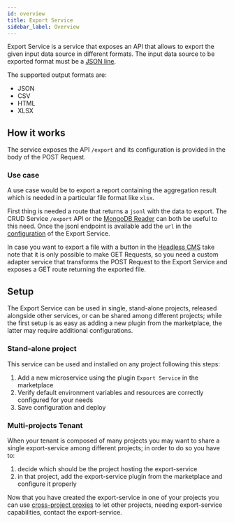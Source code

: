 ```yaml
---
id: overview
title: Export Service
sidebar_label: Overview
---
```




Export Service is a service that exposes an API that allows to export the given input data source in different formats.
The input data source to be exported format must be a [JSON line](https://jsonlines.org/).

The supported output formats are:
* JSON
* CSV
* HTML
* XLSX

## How it works
The service exposes the API `/export` and its configuration is provided in the body of the POST Request.

### Use case
A use case would be to export a report containing the aggregation result which is needed in a particular file format like `xlsx`.

First thing is needed a route that returns a `jsonl` with the data to export.
The CRUD Service `/export` API or the [MongoDB Reader](/runtime_suite/mongodb-reader/10_configuration.md) can both be useful to this need. 
Once the jsonl endpoint is available add the `url` in the [configuration](#configuration) of the Export Service. 

In case you want to export a file with a button in the [Headless CMS](/microfrontend-composer/previous-tools/cms/guide_cms.md) take note that it is only possible to make GET Requests, so you need a custom adapter service that transforms the POST Request to the Export Service and exposes a GET route returning the exported file.

## Setup

The Export Service can be used in single, stand-alone projects, released alongside other services, or can be shared among different projects; while the first setup is as easy as adding a new plugin from the marketplace, the latter may require additional configurations.

### Stand-alone project

This service can be used and installed on any project following this steps:

 1. Add a new microservice using the plugin `Export Service` in the marketplace
 2. Verify default environment variables and resources are correctly configured for your needs
 3. Save configuration and deploy

### Multi-projects Tenant

When your tenant is composed of many projects you may want to share a single export-service among different projects; in order to do so you have to:

 1. decide which should be the project hosting the export-service
 2. in that project, add the export-service plugin from the marketplace and configure it properly

Now that you have created the export-service in one of your projects you can use [cross-project proxies](/development_suite/api-console/api-design/proxy.md#create-a-new-cross-projects-proxy) to let other projects, needing export-service capabilities, contact the export-service.
